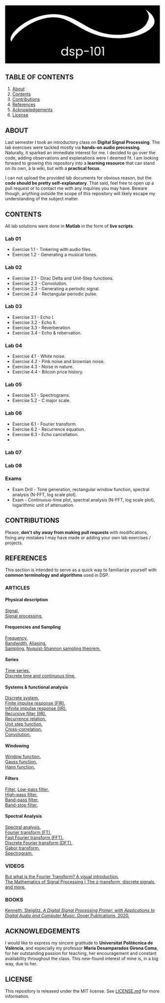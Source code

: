 ![Project_Logo](/img/dsp_banner.png)

## TABLE OF CONTENTS
1.  [About](#about)
2.  [Contents](#contents)
3.  [Contributions](#contributions)
4.  [References](#references)
5.  [Acknowledgements](#acknowledgements)
6.  [License](#license)

## ABOUT
Last semester I took an introductory class on **Digital Signal Processing**. The lab exercises were tackled mostly via **hands-on audio processing**. Naturally, it sparked an immediate interest for me. I decided to go over the code, adding observations and explanations were I deemed fit. I am looking forward to growing this repository into a **learning resource** that can stand on its own, à la wiki, but with a **practical focus**.

I can not upload the provided lab documents for obvious reason, but the **code should be pretty self-explanatory**. That said, feel free to open up a pull request or to contact me with any inquiries you may have. Beware though, anything outside the scope of this repository will likely escape my understanding of the subject matter.

## CONTENTS
All lab solutions were done in **Matlab** in the form of **live scripts**.

### Lab 01
*   Exercise 1.1 - Tinkering with audio files.
*   Exercise 1.2 - Generating a musical tones.

### Lab 02
*   Exercise 2.1 - Dirac Delta and Unit-Step functions.
*   Exercise 2.2 - Convolution.
*   Exercise 2.3 - Generating a periodic signal.
*   Exercise 2.4 - Rectangular periodic pulse.

### Lab 03
*   Exercise 3.1 - Echo I.
*   Exercise 3.2 - Echo II.
*   Exercise 3.3 - Reverberation.
*   Exercise 3.4 - Echo & rebervation.

### Lab 04
*   Exercise 4.1 - White noise.
*   Exercise 4.2 - Pink noise and brownian noise.
*   Exercise 4.3 - Noise in nature.
*   Exercise 4.4 - Bitcoin price history.

### Lab 05
*   Exercise 5.1 - Spectrograms.
*   Exercise 5.2 - C major scale.

### Lab 06
*   Exercise 6.1 - Fourier transform.
*   Exercise 6.2 - Recurrence equation.
*   Exercise 6.3 - Echo cancellation.
*   
### Lab 07
### Lab 08

### Exams
*   Exam Drill - Tone generation, rectangular window function, spectral analysis (N-FFT, log scale plot).
*   Exam - Continuous-time plot, spectral analysis (N-FFT, log scale plot), logarithmic unit of attenuation.

## CONTRIBUTIONS
Please, **don't shy away from making pull requests** with modifications, fixing any mistakes I may have made or adding your own lab exercises / projects.

## REFERENCES
This section is intended to serve as a quick way to familiarize yourself with **common terminology and algorithms** used in DSP.

### ARTICLES

#### Physical description
[Signal.](https://en.m.wikipedia.org/wiki/Signal)  
[Signal processing.](https://en.m.wikipedia.org/wiki/Signal_processing)  

#### Frequencies and Sampling
[Frequency.](https://en.m.wikipedia.org/wiki/Frequency)  
[Bandwidth.](https://en.m.wikipedia.org/wiki/Bandwidth_(signal_processing))  
[Aliasing.](https://en.m.wikipedia.org/wiki/Aliasing)  
[Sampling.](https://en.m.wikipedia.org/wiki/Sampling) 
[Nyquist-Shannon sampling theorem.](https://en.m.wikipedia.org/wiki/Nyquist%E2%80%93Shannon_sampling_theorem)  

#### Series
[Time series.](https://en.m.wikipedia.org/wiki/Time_series)  
[Discrete time and continuous time.](https://en.m.wikipedia.org/wiki/Discrete_time_and_continuous_time)  

#### Systems & functional analysis
[Discrete system.](https://en.m.wikipedia.org/wiki/Discrete_system)  
[Finite impulse response (FIR).](https://en.m.wikipedia.org/wiki/Finite_impulse_response)  
[Infinite impulse response (IIR).](https://en.wikipedia.org/wiki/Infinite_impulse_response)  
[Recursive filter (IIR).](https://en.m.wikipedia.org/wiki/Recursive_filter)  
[Recurrence relation.](https://en.m.wikipedia.org/wiki/Recurrence_relation)  
[Unit step function.](https://en.wikipedia.org/wiki/Heaviside_step_function)  
[Cross-correlation.](https://en.wikipedia.org/wiki/Cross-correlation)  
[Convolution.](https://en.m.wikipedia.org/wiki/Convolution)  

#### Windowing
[Window function.](https://en.m.wikipedia.org/wiki/Window_function)  
[Gauss function.](https://en.m.wikipedia.org/wiki/Gaussian_function)  
[Hann function.](https://en.m.wikipedia.org/wiki/Hann_function)  

#### Filters
[Filter.](https://en.m.wikipedia.org/wiki/Filter_(signal_processing))  
[Low-pass filter.](https://en.m.wikipedia.org/wiki/Low-pass_filter)  
[High-pass filter.](https://en.m.wikipedia.org/wiki/High-pass_filter)  
[Band-pass filter.](https://en.m.wikipedia.org/wiki/Band-pass_filter)  
[Band-stop filter.](https://en.m.wikipedia.org/wiki/Band-stop_filter)  

#### Spectral Analysis
[Spectral analysis.](https://en.m.wikipedia.org/wiki/Spectral_analysis)  
[Fourier transform (FT).](https://en.m.wikipedia.org/wiki/Fourier_transform)  
[Fast Fourier transform (FFT).](https://en.m.wikipedia.org/wiki/Fast_Fourier_transform)  
[Discrete Fourier transform (DFT).](https://en.m.wikipedia.org/wiki/Discrete_Fourier_transform)  
[Gabor transform.](https://en.m.wikipedia.org/wiki/Gabor_transform)  
[Spectrogram.](https://en.m.wikipedia.org/wiki/Spectrogram)  

### VIDEOS
[But what is the Fourier Transform? A visual introduction.](https://www.youtube.com/watch?v=spUNpyF58BY)  
[The Mathematics of Signal Processing | The z-transform, discrete signals, and more.](https://www.youtube.com/watch?v=hewTwm5P0Gg)  

### BOOKS
[Kenneth, Steiglitz. *A Digital Signal Processing Primer: with Applications to Digital Audio and Computer Music*. Dover Publications, 2020.](https://www.amazon.com/Digital-Signal-Processing-Primer-Applications/dp/0486845834/ref=sr_1_1?dchild=1&keywords=digital+signal+processing+audio+applications&qid=1626777797&s=books&sr=1-1)  

## ACKNOWLEDGEMENTS
I would like to express my sincere gratitude to **Universitat Politècnica de València**, and especially my professor **María Desamparados Girona Coma**, for her outstanding passion for teaching, her encouragement and constant availability throughout the class. This new-found interest of mine is, in a big way, due to her.  

## LICENSE
This repository is released under the MIT license. See [LICENSE.md](LICENSE.md) for more information.
